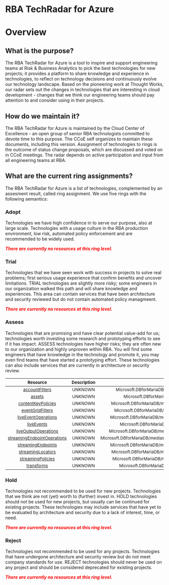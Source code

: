 
RBA TechRadar for Azure
=======================

# Overview

## What is the purpose?


The RBA TechRadar for Azure is a tool to inspire and support engineering teams at Risk & Business Analytics to pick the best technologies for new projects; it provides a platform to share knowledge and experience in technologies, to reflect on technology decisions and continuously evolve our technology landscape.  Based on the pioneering work at Thought Works, our radar sets out the changes in technologies that are interesting in cloud development - changes that we think our engineering teams should pay attention to and consider using in their projects.
## How do we maintain it?


The RBA TechRadar for Azure is maintained by the Cloud Center of Excellence - an open group of senior RBA technologists committed to devote time to this purpose.  The CCoE self organizes to maintain these documents, including this version.  Assignment of technologies to rings is the outcome of status change proposals, which are discussed and voted on in CCoE meetings.  The radar depends on active participation and input from all engineering teams at RBA.
## What are the current ring assignments?


The RBA TechRadar for Azure is a list of technologies, complemented by an assesment result, called ring assignment.  We use five rings with the following semantics:
### Adopt


Technologies we have high confidence in to serve our purpose, also at large scale.  Technologies with a usage culture in the RBA production environment, low risk, automated policy enforcement and are recommended to be widely used.  
  
***<font color="red"> There are currently no resources at this ring level. </font>***
### Trial


Technologies that we have seen work with success in projects to solve real problems;  first serious usage experience that confirm benefits and uncover limitations.  TRIAL technologies are slightly more risky; some engineers in our organization walked this path and will share knowledge and experiences.  This area can contain services that have been architecture and security reviewed but do not contain automated policy managmeent.  
  
***<font color="red"> There are currently no resources at this ring level. </font>***
### Assess


Technologies that are promising and have clear potential value-add for us; technologies worth investing some research and prototyping efforts to see if it has impact.  ASSESS technologies have higher risks;  they are often new to our organization and highly unproven within RBA.  You will find some engineers that have knowledge in the technology and promote it, you may even find teams that have started a prototyping effort.  These technologies can also include services that are currently in architecture or security review.  

|<sub>Resource</sub>|<sub>Description</sub>|<sub>Path</sub>|<sub>Status</sub>|
| :---: | :---: | :---: | :---: |
|<sub>[accountFilters](https://github.com/openrba/python-azure-techradar/tree/master/Microsoft.DBforMariaDB/mediaservices/accountFilters)</sub>|<sub>UNKNOWN</sub>|<sub>Microsoft.DBforMariaDB/mediaservices/accountFilters</sub>|<sub>ASSESS</sub>|
|<sub>[assets](https://github.com/openrba/python-azure-techradar/tree/master/Microsoft.DBforMariaDB/mediaservices/assets)</sub>|<sub>UNKNOWN</sub>|<sub>Microsoft.DBforMariaDB/mediaservices/assets</sub>|<sub>ASSESS</sub>|
|<sub>[contentKeyPolicies](https://github.com/openrba/python-azure-techradar/tree/master/Microsoft.DBforMariaDB/mediaservices/contentKeyPolicies)</sub>|<sub>UNKNOWN</sub>|<sub>Microsoft.DBforMariaDB/mediaservices/contentKeyPolicies</sub>|<sub>ASSESS</sub>|
|<sub>[eventGridFilters](https://github.com/openrba/python-azure-techradar/tree/master/Microsoft.DBforMariaDB/mediaservices/eventGridFilters)</sub>|<sub>UNKNOWN</sub>|<sub>Microsoft.DBforMariaDB/mediaservices/eventGridFilters</sub>|<sub>ASSESS</sub>|
|<sub>[liveEventOperations](https://github.com/openrba/python-azure-techradar/tree/master/Microsoft.DBforMariaDB/mediaservices/liveEventOperations)</sub>|<sub>UNKNOWN</sub>|<sub>Microsoft.DBforMariaDB/mediaservices/liveEventOperations</sub>|<sub>ASSESS</sub>|
|<sub>[liveEvents](https://github.com/openrba/python-azure-techradar/tree/master/Microsoft.DBforMariaDB/mediaservices/liveEvents)</sub>|<sub>UNKNOWN</sub>|<sub>Microsoft.DBforMariaDB/mediaservices/liveEvents</sub>|<sub>ASSESS</sub>|
|<sub>[liveOutputOperations](https://github.com/openrba/python-azure-techradar/tree/master/Microsoft.DBforMariaDB/mediaservices/liveOutputOperations)</sub>|<sub>UNKNOWN</sub>|<sub>Microsoft.DBforMariaDB/mediaservices/liveOutputOperations</sub>|<sub>ASSESS</sub>|
|<sub>[streamingEndpointOperations](https://github.com/openrba/python-azure-techradar/tree/master/Microsoft.DBforMariaDB/mediaservices/streamingEndpointOperations)</sub>|<sub>UNKNOWN</sub>|<sub>Microsoft.DBforMariaDB/mediaservices/streamingEndpointOperations</sub>|<sub>ASSESS</sub>|
|<sub>[streamingEndpoints](https://github.com/openrba/python-azure-techradar/tree/master/Microsoft.DBforMariaDB/mediaservices/streamingEndpoints)</sub>|<sub>UNKNOWN</sub>|<sub>Microsoft.DBforMariaDB/mediaservices/streamingEndpoints</sub>|<sub>ASSESS</sub>|
|<sub>[streamingLocators](https://github.com/openrba/python-azure-techradar/tree/master/Microsoft.DBforMariaDB/mediaservices/streamingLocators)</sub>|<sub>UNKNOWN</sub>|<sub>Microsoft.DBforMariaDB/mediaservices/streamingLocators</sub>|<sub>ASSESS</sub>|
|<sub>[streamingPolicies](https://github.com/openrba/python-azure-techradar/tree/master/Microsoft.DBforMariaDB/mediaservices/streamingPolicies)</sub>|<sub>UNKNOWN</sub>|<sub>Microsoft.DBforMariaDB/mediaservices/streamingPolicies</sub>|<sub>ASSESS</sub>|
|<sub>[transforms](https://github.com/openrba/python-azure-techradar/tree/master/Microsoft.DBforMariaDB/mediaservices/transforms)</sub>|<sub>UNKNOWN</sub>|<sub>Microsoft.DBforMariaDB/mediaservices/transforms</sub>|<sub>ASSESS</sub>|

### Hold


Technologies not recommended to be used for new projects. Technologies that we think are not (yet) worth to (further) invest in.  HOLD technologies should not be used for new projects, but usually can be continued for existing projects.  These technologies may include services that have yet to be evaluated by architecture and security due to a lack of interest, time, or need.  
  
***<font color="red"> There are currently no resources at this ring level. </font>***
### Reject


Technologies not recommended to be used for any projects. Technologies that have undergone architecture and security review but do not meet company standards for use.  REJECT technologies should never be used on any project and should be considered deprecated for existing projects.  
  
***<font color="red"> There are currently no resources at this ring level. </font>***